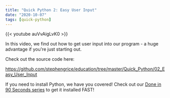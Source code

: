 ```yaml
---
title: "Quick Python 2: Easy User Input"
date: "2020-10-07"
tags: [quick-python]
---
```


{{< youtube auVvAigLvK0 >}}

In this video, we find out how to get user input into our program - a huge advantage if you're just starting out.

Check out the source code here:

<https://github.com/stephengrice/education/tree/master/Quick_Python/02_Easy_User_Input>

If you need to install Python, we have you covered! Check out our [Done in 90 Seconds series](/blog/tags/lte-90-sec) to get it installed FAST!